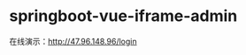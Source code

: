 # springboot-vue-iframe-admin
在线演示：<a href="http://47.96.148.96/login" target="_blank">http://47.96.148.96/login</a>
